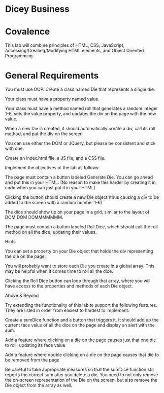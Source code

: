 # Dicey Business 
 
# Covalence 
 
 
 
This lab will combine principles of HTML, CSS, JavaScript, Accessing/Creating/Modifying HTML elements, and Object Oriented Programming. 
 
 
 
# General Requirements 
 
 
 
You must use OOP. Create a class named Die that represents a single die. 
 
Your class must have a property named value. 
 
Your class must have a method named roll that generates a random integer 1-6, sets the value property, and updates the div on the page with the new value. 
 
When a new Die is created, it should automatically create a div, call its roll method, and put the div on the screen 
 
You can use either the DOM or JQuery, but please be consistent and stick with one. 
 
Create an index.html file, a JS file, and a CSS file. 
 
Implement the objectives of the lab as follows: 
 
The page must contain a button labeled Generate Die. You can go ahead and put this in your HTML. (No reason to make this harder by creating it in code when you can just put it in your HTML) 
 
Clicking the button should create a new Die object (thus causing a div to be added to the screen with a random number 1-6) 
 
The dice should show up on your page in a grid, similar to the layout of DOM DOM DOMMMMMMM. 
 
The page must contain a button labeled Roll Dice, which should call the roll method on all the dice, updating their values. 
 
Hints 
 
 
 
You can set a property on your Die object that holds the div representing the die on the page. 
 
You will probably want to store each Die you create in a global array. This may be helpful when it comes time to roll all the dice. 
 
Clicking the Roll Dice button can loop through that array, where you will have access to the properties and methods of each Die object. 
 
Above & Beyond 
 
Try extending the functionality of this lab to support the following features. They are listed in order from easiest to hardest to implement. 
 
 
 
Create a sumDice function and a button that triggers it. It should add up the current face value of all the dice on the page and display an alert with the sum. 
 
Add a feature where clicking on a die on the page causes just that one die to roll, updating its face value 
 
Add a feature where double clicking on a die on the page causes that die to be removed from the page 
 
Be careful to take appropriate measures so that the sumDice function still reports the correct sum after you delete a die. You need to not only remove the on-screen representation of the Die on the screen, but also remove the Die object from the array as well. 
 
